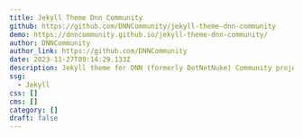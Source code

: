 ```yaml
---
title: Jekyll Theme Dnn Community
github: https://github.com/DNNCommunity/jekyll-theme-dnn-community
demo: https://dnncommunity.github.io/jekyll-theme-dnn-community/
author: DNNCommunity
author_link: https://github.com/DNNCommunity
date: 2023-11-27T09:14:29.133Z
description: Jekyll theme for DNN (formerly DotNetNuke) Community project documentation
ssg:
  - Jekyll
css: []
cms: []
category: []
draft: false
---
```

